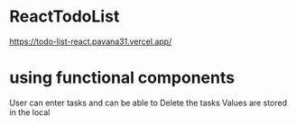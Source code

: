 # ReactTodoList
https://todo-list-react.pavana31.vercel.app/


# using functional components 
User can enter tasks and can be able to Delete the tasks 
Values are stored in the local
